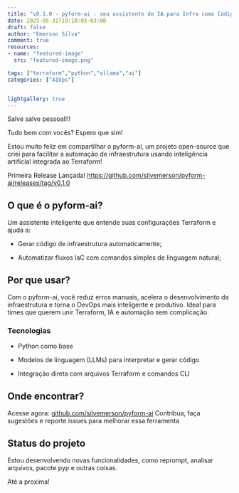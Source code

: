 ```yaml
---
title: "v0.1.0 - pyform-ai : seu assistente de IA para Infra como Código com Terraform!"
date: 2025-05-31T19:10:03-03:00
draft: false
author: "Emerson Silva"
comment: true 
resources:
- name: "featured-image"
  src: "featured-image.png"

tags: ["terraform","python","ollama","ai"]
categories: ["AIOps"]


lightgallery: true
---
```


Salve salve pessoal!!!

Tudo bem com vocês? Espero que sim!  

Estou muito feliz em compartilhar o pyform-ai, um projeto open-source que criei para facilitar a automação de infraestrutura usando inteligência artificial integrada ao Terraform!

Primeira Release Lançada! https://github.com/silvemerson/pyform-ai/releases/tag/v0.1.0

## O que é o pyform-ai?

Um assistente inteligente que entende suas configurações Terraform e ajuda a:

- Gerar código de infraestrutura automaticamente;

- Automatizar fluxos IaC com comandos simples de linguagem natural;

## Por que usar?

Com o pyform-ai, você reduz erros manuais, acelera o desenvolvimento da infraestrutura e torna o DevOps mais inteligente e produtivo. Ideal para times que querem unir Terraform, IA e automação sem complicação.

### Tecnologias

- Python como base

- Modelos de linguagem (LLMs) para interpretar e gerar código

- Integração direta com arquivos Terraform e comandos CLI

## Onde encontrar?

Acesse agora: [github.com/silvemerson/pyform-ai](https://github.com/silvemerson/pyform-ai)
Contribua, faça sugestões e reporte issues para melhorar essa ferramenta

## Status do projeto

Estou desenvolvendo novas funcionalidades, como reprompt, analisar arquivos, pacote pyp e outras coisas. 

Até a proxima!


<div id="giscus-comments">
  <script src="https://giscus.app/client.js"
          data-repo="silvemerson/emerson-silva-blog"
          data-repo-id="R_kgDONTalJA"
          data-category="General"
          data-category-id="DIC_kwDONTalJM4CkhmM"
          data-mapping="pathname"
          data-strict="0"
          data-reactions-enabled="1"
          data-emit-metadata="1"
          data-input-position="top"
          data-theme="dark"
          data-lang="pt"
          data-loading="lazy"
          crossorigin="anonymous"
          async>
  </script>
</div>